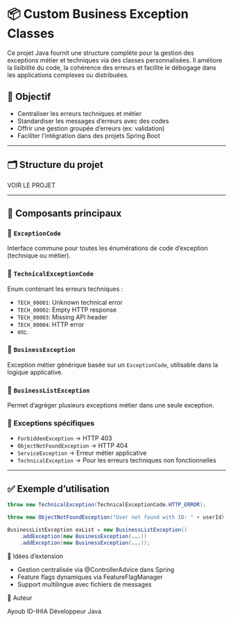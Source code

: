 # 📦 Custom Business Exception Classes

Ce projet Java fournit une structure complète pour la gestion des exceptions métier et techniques via des classes personnalisées. Il améliore la lisibilité du code, la cohérence des erreurs et facilite le débogage dans les applications complexes ou distribuées.

## 🎯 Objectif

- Centraliser les erreurs techniques et métier
- Standardiser les messages d’erreurs avec des codes
- Offrir une gestion groupée d’erreurs (ex: validation)
- Faciliter l’intégration dans des projets Spring Boot

---

## 🗂️ Structure du projet

VOIR LE PROJET


---

## 📌 Composants principaux

### 🔹 `ExceptionCode`
Interface commune pour toutes les énumérations de code d’exception (technique ou métier).

### 🔹 `TechnicalExceptionCode`
Enum contenant les erreurs techniques :
- `TECH_00001`: Unknown technical error
- `TECH_00002`: Empty HTTP response
- `TECH_00003`: Missing API header
- `TECH_00004`: HTTP error
- etc.

### 🔹 `BusinessException`
Exception métier générique basée sur un `ExceptionCode`, utilisable dans la logique applicative.

### 🔹 `BusinessListException`
Permet d’agréger plusieurs exceptions métier dans une seule exception.

### 🔹 Exceptions spécifiques
- `ForbiddenException` → HTTP 403
- `ObjectNotFoundException` → HTTP 404
- `ServiceException` → Erreur métier applicative
- `TechnicalException` → Pour les erreurs techniques non fonctionnelles

---

## ✅ Exemple d’utilisation

```java
throw new TechnicalException(TechnicalExceptionCode.HTTP_ERROR);

throw new ObjectNotFoundException("User not found with ID: " + userId);

BusinessListException exList = new BusinessListException()
    .addException(new BusinessException(...))
    .addException(new BusinessException(...));
```

🧩 Idées d’extension

- Gestion centralisée via @ControllerAdvice dans Spring
- Feature flags dynamiques via FeatureFlagManager
- Support multilingue avec fichiers de messages

👤 Auteur

Ayoub ID-IHIA
Développeur Java
